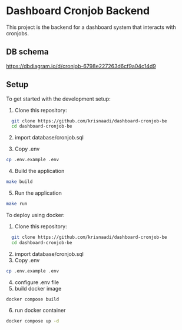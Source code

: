 # Dashboard Cronjob Backend

This project is the backend for a dashboard system that interacts with cronjobs.

## DB schema
https://dbdiagram.io/d/cronjob-6798e227263d6cf9a04c14d9

## Setup

To get started with the development setup:

1. Clone this repository:
```bash
  git clone https://github.com/krisnaadi/dashboard-cronjob-be
  cd dashboard-cronjob-be
```
2. import database/cronjob.sql

3. Copy .env
```bash
cp .env.example .env
```
4. Build the application

```bash
make build
```

5. Run the application
```bash
make run
```

To deploy using docker:

1. Clone this repository:
```bash
  git clone https://github.com/krisnaadi/dashboard-cronjob-be
  cd dashboard-cronjob-be
```
2. import database/cronjob.sql
3. Copy .env
```bash
cp .env.example .env
```
4. configure .env file
5. build docker image
```bash
docker compose build
```
6. run docker container
```bash
docker compose up -d
```